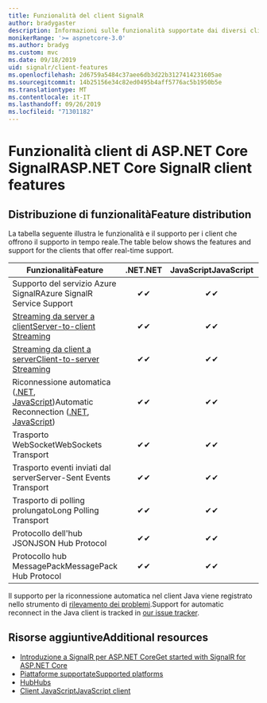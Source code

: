```yaml
---
title: Funzionalità del client SignalR
author: bradygaster
description: Informazioni sulle funzionalità supportate dai diversi client di ASP.NET Core SignalR.
monikerRange: '>= aspnetcore-3.0'
ms.author: bradyg
ms.custom: mvc
ms.date: 09/18/2019
uid: signalr/client-features
ms.openlocfilehash: 2d6759a5484c37aee6db3d22b3127414231605ae
ms.sourcegitcommit: 14b25156e34c82ed0495b4aff5776ac5b1950b5e
ms.translationtype: MT
ms.contentlocale: it-IT
ms.lasthandoff: 09/26/2019
ms.locfileid: "71301182"
---
```

# <a name="aspnet-core-signalr-client-features"></a><span data-ttu-id="d170d-103">Funzionalità client di ASP.NET Core SignalR</span><span class="sxs-lookup"><span data-stu-id="d170d-103">ASP.NET Core SignalR client features</span></span>

## <a name="feature-distribution"></a><span data-ttu-id="d170d-104">Distribuzione di funzionalità</span><span class="sxs-lookup"><span data-stu-id="d170d-104">Feature distribution</span></span>

<span data-ttu-id="d170d-105">La tabella seguente illustra le funzionalità e il supporto per i client che offrono il supporto in tempo reale.</span><span class="sxs-lookup"><span data-stu-id="d170d-105">The table below shows the features and support for the clients that offer real-time support.</span></span>

| <span data-ttu-id="d170d-106">Funzionalità</span><span class="sxs-lookup"><span data-stu-id="d170d-106">Feature</span></span> | <span data-ttu-id="d170d-107">.NET</span><span class="sxs-lookup"><span data-stu-id="d170d-107">.NET</span></span> | <span data-ttu-id="d170d-108">JavaScript</span><span class="sxs-lookup"><span data-stu-id="d170d-108">JavaScript</span></span> | <span data-ttu-id="d170d-109">Java</span><span class="sxs-lookup"><span data-stu-id="d170d-109">Java</span></span> |
| ---- | :-: | :-: | :-: |
| <span data-ttu-id="d170d-110">Supporto del servizio Azure SignalR</span><span class="sxs-lookup"><span data-stu-id="d170d-110">Azure SignalR Service Support</span></span> |<span data-ttu-id="d170d-111">✔</span><span class="sxs-lookup"><span data-stu-id="d170d-111">✔</span></span>|<span data-ttu-id="d170d-112">✔</span><span class="sxs-lookup"><span data-stu-id="d170d-112">✔</span></span>|<span data-ttu-id="d170d-113">✔</span><span class="sxs-lookup"><span data-stu-id="d170d-113">✔</span></span>|
| [<span data-ttu-id="d170d-114">Streaming da server a client</span><span class="sxs-lookup"><span data-stu-id="d170d-114">Server-to-client Streaming</span></span>](xref:signalr/streaming)          |<span data-ttu-id="d170d-115">✔</span><span class="sxs-lookup"><span data-stu-id="d170d-115">✔</span></span>|<span data-ttu-id="d170d-116">✔</span><span class="sxs-lookup"><span data-stu-id="d170d-116">✔</span></span>|<span data-ttu-id="d170d-117">✔</span><span class="sxs-lookup"><span data-stu-id="d170d-117">✔</span></span>|
| [<span data-ttu-id="d170d-118">Streaming da client a server</span><span class="sxs-lookup"><span data-stu-id="d170d-118">Client-to-server Streaming</span></span>](xref:signalr/streaming)          |<span data-ttu-id="d170d-119">✔</span><span class="sxs-lookup"><span data-stu-id="d170d-119">✔</span></span>|<span data-ttu-id="d170d-120">✔</span><span class="sxs-lookup"><span data-stu-id="d170d-120">✔</span></span>|<span data-ttu-id="d170d-121">✔</span><span class="sxs-lookup"><span data-stu-id="d170d-121">✔</span></span>|
| <span data-ttu-id="d170d-122">Riconnessione automatica ([.NET](/aspnet/core/signalr/dotnet-client?view=aspnetcore-3.0&tabs=visual-studio#handle-lost-connection), [JavaScript](/aspnet/core/signalr/javascript-client?view=aspnetcore-3.0#reconnect-clients))</span><span class="sxs-lookup"><span data-stu-id="d170d-122">Automatic Reconnection ([.NET](/aspnet/core/signalr/dotnet-client?view=aspnetcore-3.0&tabs=visual-studio#handle-lost-connection), [JavaScript](/aspnet/core/signalr/javascript-client?view=aspnetcore-3.0#reconnect-clients))</span></span>          |<span data-ttu-id="d170d-123">✔</span><span class="sxs-lookup"><span data-stu-id="d170d-123">✔</span></span>|<span data-ttu-id="d170d-124">✔</span><span class="sxs-lookup"><span data-stu-id="d170d-124">✔</span></span>| |
| <span data-ttu-id="d170d-125">Trasporto WebSocket</span><span class="sxs-lookup"><span data-stu-id="d170d-125">WebSockets Transport</span></span> |<span data-ttu-id="d170d-126">✔</span><span class="sxs-lookup"><span data-stu-id="d170d-126">✔</span></span>|<span data-ttu-id="d170d-127">✔</span><span class="sxs-lookup"><span data-stu-id="d170d-127">✔</span></span>|<span data-ttu-id="d170d-128">✔</span><span class="sxs-lookup"><span data-stu-id="d170d-128">✔</span></span>|
| <span data-ttu-id="d170d-129">Trasporto eventi inviati dal server</span><span class="sxs-lookup"><span data-stu-id="d170d-129">Server-Sent Events Transport</span></span> |<span data-ttu-id="d170d-130">✔</span><span class="sxs-lookup"><span data-stu-id="d170d-130">✔</span></span>|<span data-ttu-id="d170d-131">✔</span><span class="sxs-lookup"><span data-stu-id="d170d-131">✔</span></span>| |
| <span data-ttu-id="d170d-132">Trasporto di polling prolungato</span><span class="sxs-lookup"><span data-stu-id="d170d-132">Long Polling Transport</span></span> |<span data-ttu-id="d170d-133">✔</span><span class="sxs-lookup"><span data-stu-id="d170d-133">✔</span></span>|<span data-ttu-id="d170d-134">✔</span><span class="sxs-lookup"><span data-stu-id="d170d-134">✔</span></span>|<span data-ttu-id="d170d-135">✔</span><span class="sxs-lookup"><span data-stu-id="d170d-135">✔</span></span>|
| <span data-ttu-id="d170d-136">Protocollo dell'hub JSON</span><span class="sxs-lookup"><span data-stu-id="d170d-136">JSON Hub Protocol</span></span> |<span data-ttu-id="d170d-137">✔</span><span class="sxs-lookup"><span data-stu-id="d170d-137">✔</span></span>|<span data-ttu-id="d170d-138">✔</span><span class="sxs-lookup"><span data-stu-id="d170d-138">✔</span></span>|<span data-ttu-id="d170d-139">✔</span><span class="sxs-lookup"><span data-stu-id="d170d-139">✔</span></span>|
| <span data-ttu-id="d170d-140">Protocollo hub MessagePack</span><span class="sxs-lookup"><span data-stu-id="d170d-140">MessagePack Hub Protocol</span></span> |<span data-ttu-id="d170d-141">✔</span><span class="sxs-lookup"><span data-stu-id="d170d-141">✔</span></span>|<span data-ttu-id="d170d-142">✔</span><span class="sxs-lookup"><span data-stu-id="d170d-142">✔</span></span>| |

<span data-ttu-id="d170d-143">Il supporto per la riconnessione automatica nel client Java viene registrato nello strumento di [rilevamento dei problemi](https://github.com/aspnet/AspNetCore/issues/8711).</span><span class="sxs-lookup"><span data-stu-id="d170d-143">Support for automatic reconnect in the Java client is tracked in [our issue tracker](https://github.com/aspnet/AspNetCore/issues/8711).</span></span>

## <a name="additional-resources"></a><span data-ttu-id="d170d-144">Risorse aggiuntive</span><span class="sxs-lookup"><span data-stu-id="d170d-144">Additional resources</span></span>

* [<span data-ttu-id="d170d-145">Introduzione a SignalR per ASP.NET Core</span><span class="sxs-lookup"><span data-stu-id="d170d-145">Get started with SignalR for ASP.NET Core</span></span>](xref:tutorials/signalr)
* [<span data-ttu-id="d170d-146">Piattaforme supportate</span><span class="sxs-lookup"><span data-stu-id="d170d-146">Supported platforms</span></span>](xref:signalr/supported-platforms)
* [<span data-ttu-id="d170d-147">Hub</span><span class="sxs-lookup"><span data-stu-id="d170d-147">Hubs</span></span>](xref:signalr/hubs)
* [<span data-ttu-id="d170d-148">Client JavaScript</span><span class="sxs-lookup"><span data-stu-id="d170d-148">JavaScript client</span></span>](xref:signalr/javascript-client)
